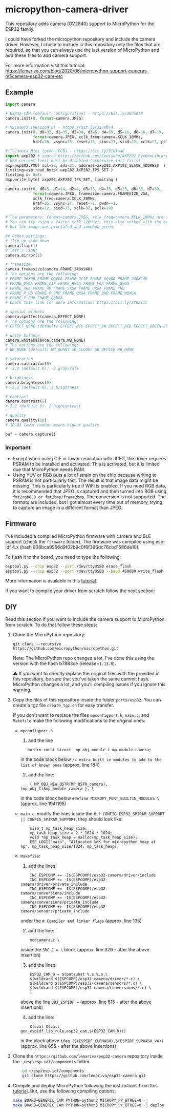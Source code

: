 # micropython-camera-driver

This repository adds camera (OV2640) support to MicroPython for the ESP32 family.

I could have forked the micropython repository and include the camera driver. However, I chose to include in this repository only the files that are required, so that you can always use the last version of MicroPython and add these files to add camera support.

For more information visit this tutorial: https://lemariva.com/blog/2020/06/micropython-support-cameras-m5camera-esp32-cam-etc

## Example
```python
import camera

# ESP32-CAM (default configuration) - https://bit.ly/2Ndn8tN
camera.init(0, format=camera.JPEG)  

# M5Camera (Version B) - https://bit.ly/317Xb74
camera.init(0, d0=32, d1=35, d2=34, d3=5, d4=39, d5=18, d6=36, d7=19,
            format=camera.JPEG, xclk_freq=camera.XCLK_10MHz,
            href=26, vsync=25, reset=15, sioc=23, siod=22, xclk=27, pclk=21)   #M5CAMERA

# T-Camera Mini (green PCB) - https://bit.ly/31H1aaF
import axp202 # source https://github.com/lewisxhe/AXP202_PythonLibrary
# USB current limit must be disabled (otherwise init fails)
axp=axp202.PMU( scl=22, sda=21, address=axp202.AXP192_SLAVE_ADDRESS  )
limiting=axp.read_byte( axp202.AXP202_IPS_SET )
limiting &= 0xfc
axp.write_byte( axp202.AXP202_IPS_SET, limiting )

camera.init(0, d0=5, d1=14, d2=4, d3=15, d4=18, d5=23, d6=36, d7=39,
            format=camera.JPEG, framesize=camera.FRAMESIZE_VGA, 
            xclk_freq=camera.XCLK_20MHz,
            href=25, vsync=27, reset=-1, pwdn=-1,
            sioc=12, siod=13, xclk=32, pclk=19)

# The parameters: format=camera.JPEG, xclk_freq=camera.XCLK_10MHz are standard for all cameras.
# You can try using a faster xclk (20MHz), this also worked with the esp32-cam and m5camera
# but the image was pixelated and somehow green.

## Other settings:
# flip up side down
camera.flip(1)
# left / right
camera.mirror(1)

# framesize
camera.framesize(camera.FRAME_240x240)
# The options are the following:
# FRAME_96X96 FRAME_QQVGA FRAME_QCIF FRAME_HQVGA FRAME_240X240
# FRAME_QVGA FRAME_CIF FRAME_HVGA FRAME_VGA FRAME_SVGA
# FRAME_XGA FRAME_HD FRAME_SXGA FRAME_UXGA FRAME_FHD
# FRAME_P_HD FRAME_P_3MP FRAME_QXGA FRAME_QHD FRAME_WQXGA
# FRAME_P_FHD FRAME_QSXGA
# Check this link for more information: https://bit.ly/2YOzizz

# special effects
camera.speffect(camera.EFFECT_NONE)
# The options are the following:
# EFFECT_NONE (default) EFFECT_NEG EFFECT_BW EFFECT_RED EFFECT_GREEN EFFECT_BLUE EFFECT_RETRO

# white balance
camera.whitebalance(camera.WB_NONE)
# The options are the following:
# WB_NONE (default) WB_SUNNY WB_CLOUDY WB_OFFICE WB_HOME

# saturation
camera.saturation(0)
# -2,2 (default 0). -2 grayscale 

# brightness
camera.brightness(0)
# -2,2 (default 0). 2 brightness

# contrast
camera.contrast(0)
#-2,2 (default 0). 2 highcontrast

# quality
camera.quality(10)
# 10-63 lower number means higher quality

buf = camera.capture()

```

### Important
* Except when using CIF or lower resolution with JPEG, the driver requires PSRAM to be installed and activated. This is activated, but it is limited due that MicroPython needs RAM.
* Using YUV or RGB puts a lot of strain on the chip because writing to PSRAM is not particularly fast. The result is that image data might be missing. This is particularly true if WiFi is enabled. If you need RGB data, it is recommended that JPEG is captured and then turned into RGB using `fmt2rgb888 or fmt2bmp/frame2bmp`. The conversion is not supported. The formats are included, but I got almost every time out of memory, trying to capture an image in a different format than JPEG.

## Firmware
I've included a compiled MicroPython firmware with camera and BLE support (check the `firmware` folder). The firmware was compiled using esp-idf 4.x (hash 836bca9956d9f02b9c0f6f396dc76cbd1586de10).

To flash it to the board, you need to type the following:
```sh
esptool.py --chip esp32 --port /dev/ttyUSB0 erase_flash
esptool.py --chip esp32 --port /dev/ttyUSB0 --baud 460800 write_flash -z 0x1000 micropython_b7883ce_esp32_idf4.x_ble_camera.bin
```
More information is available in this [tutorial](https://lemariva.com/blog/2020/03/tutorial-getting-started-micropython-v20).

If you want to compile your driver from scratch follow the next section:

## DIY
Read this section if you want to include the camera support to MicroPython from scratch. To do that follow these steps:

1. Clone the MicroPython repository:
    ```
    git clone --recursive https://github.com/micropython/micropython.git
    ```
    Note: The MicroPython repo changes a lot, I've done this using the version with the hash b7883ce (release=`1.13.0`).

    :warning: If you want to directly replace the original files with the provided in this repository, be sure that you've taken the same commit hash. MicroPython changes a lot, and you'll compiling issues if you ignore this warning.

2. Copy the files of this repository inside the folder `ports/esp32`. You can create a tgz file `create_tgz.sh` for easy transfer.

   If you don't want to replace the files `mpconfigport.h`, `main.c`, and `Makefile` make the following modifications to the original ones:
    * `mpconfigport.h`
        1. add the line
        ```
           extern const struct _mp_obj_module_t mp_module_camera;
        ```
        in the code block below `// extra built in modules to add to the list of known ones` (approx. line 184)

        2. add the line:
        ```
            { MP_OBJ_NEW_QSTR(MP_QSTR_camera), (mp_obj_t)&mp_module_camera }, \
        ```
        in the code block below `#define MICROPY_PORT_BUILTIN_MODULES \` (approx. line 194/195)

    * `main.c`: modify the lines inside the `#if CONFIG_ESP32_SPIRAM_SUPPORT || CONFIG_SPIRAM_SUPPORT`, they should look like:
        ```
            size_t mp_task_heap_size;
            mp_task_heap_size = 2 * 1024 * 1024;
            void *mp_task_heap = malloc(mp_task_heap_size);
            ESP_LOGI("main", "Allocated %dK for micropython heap at %p", mp_task_heap_size/1024, mp_task_heap);
        ```

    * `Makefile`:
        1. add the lines:
        ```
            INC_ESPCOMP += -I$(ESPCOMP)/esp32-camera/driver/include
            INC_ESPCOMP += -I$(ESPCOMP)/esp32-camera/driver/private_include
            INC_ESPCOMP += -I$(ESPCOMP)/esp32-camera/conversions/include
            INC_ESPCOMP += -I$(ESPCOMP)/esp32-camera/conversions/private_include
            INC_ESPCOMP += -I$(ESPCOMP)/esp32-camera/sensors/private_include
        ```
        under the `# Compiler and linker flags`  (approx. line 135)

        2. add the line:
        ```
            modcamera.c \
        ```
        inside the `SRC_C = \` block (approx. line 329 - after the above insertion)

        3. add the lines:
        ```
            ESP32_CAM_O = $(patsubst %.c,%.o,\
            $(wildcard $(ESPCOMP)/esp32-camera/driver/*.c) \
            $(wildcard $(ESPCOMP)/esp32-camera/sensors/*.c) \
            $(wildcard $(ESPCOMP)/esp32-camera/conversions/*.c) \
            )
        ```
        above the line `OBJ_ESPIDF =` (approx. line 615 - after the above insertions)

        4. add the line:
        ```
            $(eval $(call gen_espidf_lib_rule,esp32_cam,$(ESP32_CAM_O)))
        ```
        in the block above `ifeq ($(ESPIDF_CURHASH),$(ESPIDF_SUPHASH_V4))` (approx. line 655 - after the above insertions)

3. Clone the `https://github.com/lemariva/esp32-camera` repository inside the `~/esp/esp-idf/components` folder.
    ```sh
        cd ~/esp/esp-idf/components
        git clone https://github.com/lemariva/esp32-camera.git
    ```

4. Compile and deploy MicroPython following the instructions from this [tutorial](https://lemariva.com/blog/2020/03/tutorial-getting-started-micropython-v20). But, use the following compiling options:
    ```sh
    make BOARD=GENERIC_CAM PYTHON=python3 MICROPY_PY_BTREE=0 -j
    make BOARD=GENERIC_CAM PYTHON=python3 MICROPY_PY_BTREE=0 -j deploy
    ```
